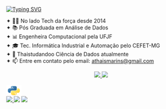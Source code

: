 [![Typing SVG](https://readme-typing-svg.demolab.com?font=Marcellus&size=19&pause=1000&color=9505E3&center=true&vCenter=true&random=false&width=435&lines=Hello%2C+World!%F0%9F%96%96;Bem-vindo+ao+universo+Thaistudandoo%F0%9F%8C%8C;Eu+sou+a+Tha%C3%ADs+Marins%E2%9C%A8;Nesse+espa%C3%A7o+concentro+meus+estudos+;e+projetos+de+ci%C3%AAncia+de+dados%F0%9F%92%AB;Fica+pra+ver%F0%9F%AA%90)](https://git.io/typing-svg)

✦ 👩‍💻 No lado Tech da força desde 2014 <br>
✦ 📚 Pós Graduada em Análise de Dados <br>
✦ 📊 Engenheira Computacional pela UFJF <br>
✦ 🎓 Tec. Informática Industrial e Automação pelo CEFET-MG <br>
✦ 🌱 Thaistudandoo Ciência de Dados atualmente <br>
✦ 📫 Entre em contato pelo email: athaismarins@gmail.com <br>

<div align="center">
  <a href="https://github.com/thaistudandoo">
  <img width = "48%" src="https://github-readme-stats.vercel.app/api?username=thaistudandoo&show_icons=true&theme=dracula&include_all_commits=true&count_private=true"/>
  <img width = "48%" src="https://github-readme-stats.vercel.app/api/top-langs/?username=thaistudandoo&layout=compact&langs_count=7&theme=dracula"/>
</div>
<div style="display: inline_block"><br>
  <img align="center" alt="Thais-Python" height="30" width="40" src="https://raw.githubusercontent.com/devicons/devicon/master/icons/python/python-original.svg">
</div>
<div> 
  <a href="https://www.instagram.com/thaistudandoo/" target="_blank"><img src="https://img.shields.io/badge/Instagram-E4405F?style=for-the-badge&logo=instagram&logoColor=white>"</a>
  <a href = "mailto:thais.marins@estudante.ufjf.br"><img src="https://img.shields.io/badge/Gmail-D14836?style=for-the-badge&logo=gmail&logoColor=white" target="_blank"></a>
  <a href="https://br.linkedin.com/in/thaissmarins" target="_blank"><img src="https://img.shields.io/badge/LinkedIn-0077B5?style=for-the-badge&logo=linkedin&logoColor=white"     target="_blank"></a>  
</div>
